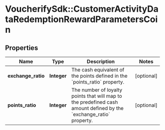 # VoucherifySdk::CustomerActivityDataRedemptionRewardParametersCoin

## Properties

| Name | Type | Description | Notes |
| ---- | ---- | ----------- | ----- |
| **exchange_ratio** | **Integer** | The cash equivalent of the points defined in the &#x60;points_ratio&#x60; property. | [optional] |
| **points_ratio** | **Integer** | The number of loyalty points that will map to the predefined cash amount defined by the &#x60;exchange_ratio&#x60; property. | [optional] |

